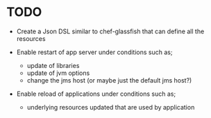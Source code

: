 # TODO

* Create a Json DSL similar to chef-glassfish that can define all the resources

* Enable restart of app server under conditions such as;
  - update of libraries
  - update of jvm options
  - change the jms host (or maybe just the default jms host?)

* Enable reload of applications under conditions such as;
  - underlying resources updated that are used by application
